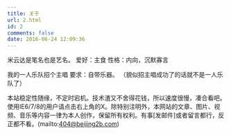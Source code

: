 ```yaml
---
title: 关于
url: 2.html
id: 2
comments: false
date: 2016-06-24 12:09:36
---
```

米云达是笔名也是艺名。
爱好：主食
性格：内向，沉默寡言

我的一人乐队招个主唱
要求：自带乐器。
（貌似招主唱成功了的话就不是一人乐队了）

本站稳定性随缘，不定时宕机。技术渣又不舍得花钱，所以速度很慢，凑合看吧。使用IE6/7/8的用户请点击右上角的X。除特别注明外，本网站的文章、图片、视频、音乐等内容一律为本人创作，保留所有权利。有事[发邮件]或者留言都行，反正都不看。(mailto:404@beijing2b.com)